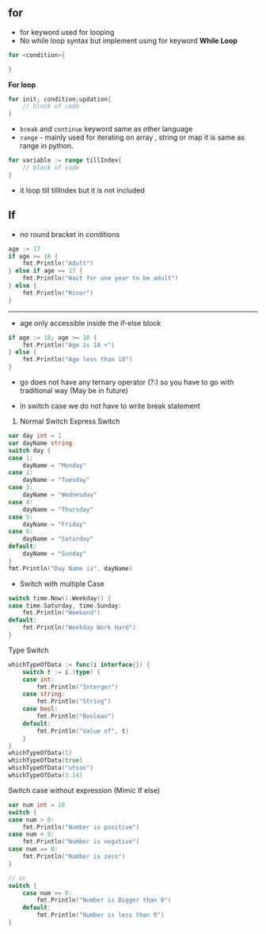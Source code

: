 ## for
- for keyword used for looping 
- No while loop syntax but implement using for keyword
**While Loop**
```go
for <condition>{

}
```
**For loop**

```go
for init; condition;updation{
    // block of code
}
```
- `break` and `continue` keyword same as other language
- `range` - mainly used for iterating on array , string  or map it is same as range in python.

```go
for variable := range tillIndex{
    // block of code
}
```
- it loop till tillIndex but it is not included

## If
- no round bracket in conditions 
```go
age := 17
if age >= 18 {
	fmt.Println("Adult")
} else if age == 17 {
	fmt.Println("Wait for one year to be adult")
} else {
	fmt.Println("Minor")
}
```

---
- age only accessible inside the if-else block
```go
if age := 18; age >= 18 {
	fmt.Println("Age is 18 +")
} else {
	fmt.Println("Age less than 18")
}
```
- go does not have any ternary operator (?:) so you have to go with traditional way (May be in future)


- in switch case we do not have to write break statement  

1. Normal Switch Express Switch
```go
var day int = 1
var dayName string
switch day {
case 1:
	dayName = "Monday"
case 2:
	dayName = "Tuesday"
case 3:
	dayName = "Wednesday"
case 4:
	dayName = "Thursday"
case 5:
	dayName = "Friday"
case 6:
	dayName = "Saturday"
default:
	dayName = "Sunday"
}
fmt.Println("Day Name is", dayName)
```
- Switch with multiple Case

```go
switch time.Now().Weekday() {
case time.Saturday, time.Sunday:
	fmt.Println("Weekend")
default:
	fmt.Println("Weekday Work Hard")
}
```
Type Switch
```go
whichTypeOfData := func(i interface{}) {
	switch t := i.(type) {
	case int:
		fmt.Println("Interger")
	case string:
		fmt.Println("String")
	case bool:
		fmt.Println("Boolean")
	default:
		fmt.Println("Value of", t)
	}
}
whichTypeOfData(1)
whichTypeOfData(true)
whichTypeOfData("utsav")
whichTypeOfData(3.14)
```
Switch case without expression (Mimic If else)

```go
var num int = 10
switch {
case num > 0:
	fmt.Println("Number is positive")
case num < 0:
	fmt.Println("Number is negative")
case num == 0:
	fmt.Println("Number is zero")
}

// or 
switch {
	case num >= 0:
		fmt.Println("Number is Bigger than 0")
	default:
		fmt.Println("Number is less than 0")
}
```